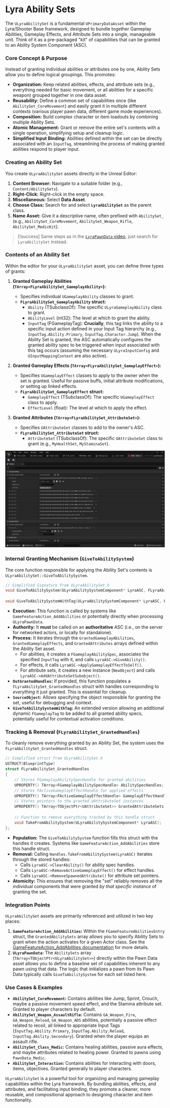 # Lyra Ability Sets

The `ULyraAbilitySet` is a fundamental `UPrimaryDataAsset` within the Lyra/Shooter Base framework, designed to bundle together Gameplay Abilities, Gameplay Effects, and Attribute Sets into a single, manageable unit. Think of it as a pre-packaged "kit" of capabilities that can be granted to an Ability System Component (ASC).

### Core Concept & Purpose

Instead of granting individual abilities or attributes one by one, Ability Sets allow you to define logical groupings. This promotes:

* **Organization:** Keep related abilities, effects, and attribute sets (e.g., everything needed for basic movement, or all abilities for a specific weapon) grouped together in one data asset.
* **Reusability:** Define a common set of capabilities once (like `AbilitySet_CoreMovement`) and easily grant it in multiple different contexts (various player pawn data, different game mode experiences).
* **Composition:** Build complex character or item loadouts by combining multiple Ability Sets.
* **Atomic Management:** Grant or remove the entire set's contents with a single operation, simplifying setup and cleanup logic.
* **Simplified Input Binding:** Abilities defined within the set can be directly associated with an `InputTag`, streamlining the process of making granted abilities respond to player input.

### Creating an Ability Set

You create `ULyraAbilitySet` assets directly in the Unreal Editor:

1. **Content Browser:** Navigate to a suitable folder (e.g., `Content/AbilitySets`).
2. **Right-Click:** Right-click in the empty space.
3. **Miscellaneous:** Select **Data Asset**.
4. **Choose Class:** Search for and select **`LyraAbilitySet`** as the parent class.
5. **Name Asset:** Give it a descriptive name, often prefixed with `AbilitySet_` (e.g., `AbilitySet_CoreMovement`, `AbilitySet_Weapon_Rifle`, `AbilitySet_MedicKit`).

> [!success]
> Same steps as in the [`LyraPawnData` video](lyrapawndata.md#creation), just search for `LyraAbilitySet` instead.&#x20;

### Contents of an Ability Set

Within the editor for your `ULyraAbilitySet` asset, you can define three types of grants:

1. **Granted Gameplay Abilities (`TArray<FLyraAbilitySet_GameplayAbility>`):**
   * Specifies individual `UGameplayAbility` classes to grant.
   * **`FLyraAbilitySet_GameplayAbility` struct:**
     * `Ability` (TSubclassOf): The specific `ULyraGameplayAbility` class to grant.
     * `AbilityLevel` (int32): The level at which to grant the ability.
     * `InputTag` (FGameplayTag): **Crucially**, this tag links the ability to a specific input action defined in your Input Tag hierarchy (e.g., `InputTag.Ability.Primary`, `InputTag.Character.Jump`). When the Ability Set is granted, the ASC automatically configures the granted ability spec to be triggered when input associated with this tag occurs (assuming the necessary `ULyraInputConfig` and `UInputMappingContext` are also active).
2. **Granted Gameplay Effects (`TArray<FLyraAbilitySet_GameplayEffect>`):**
   * Specifies `UGameplayEffect` classes to apply to the owner when the set is granted. Useful for passive buffs, initial attribute modifications, or setting up linked effects.
   * **`FLyraAbilitySet_GameplayEffect` struct:**
     * `GameplayEffect` (TSubclassOf): The specific `UGameplayEffect` class to apply.
     * `EffectLevel` (float): The level at which to apply the effect.
3.  **Granted Attributes (`TArray<FLyraAbilitySet_AttributeSet>`):**

    * Specifies `UAttributeSet` classes to add to the owner's ASC.
    * **`FLyraAbilitySet_AttributeSet` struct:**
      * `AttributeSet` (TSubclassOf): The specific `UAttributeSet` class to grant (e.g., `MyHealthSet`, `MyStaminaSet`).



<img src=".gitbook/assets/image (111).png" alt="" title="Lyra Ability Set, AbilitySet_ShooterHero for the default ShooterBase Pawn">

### Internal Granting Mechanism (`GiveToAbilitySystem`)

The core function responsible for applying the Ability Set's contents is `ULyraAbilitySet::GiveToAbilitySystem`.

```cpp
// Simplified Signature from ULyraAbilitySet.h
void GiveToAbilitySystem(ULyraAbilitySystemComponent* LyraASC, FLyraAbilitySet_GrantedHandles* OutGrantedHandles, UObject* SourceObject = nullptr) const;

void GiveToAbilitySystemWithTag(ULyraAbilitySystemComponent* LyraASC, FLyraAbilitySet_GrantedHandles* OutGrantedHandles, UObject* SourceObject = nullptr, FGameplayTag AddedTag = FGameplayTag()) const; // Version to add an extra tag dynamically
```

* **Execution:** This function is called by systems like `GameFeatureAction_AddAbilities` or potentially directly when processing `ULyraPawnData`.
* **Authority:** It **must** be called on an **authoritative** ASC (i.e., on the server for networked actors, or locally for standalone).
* **Process:** It iterates through the `GrantedGameplayAbilities`, `GrantedGameplayEffects`, and `GrantedAttributes` arrays defined within the Ability Set asset.
  * For abilities, it creates a `FGameplayAbilitySpec`, associates the specified `InputTag` with it, and calls `LyraASC->GiveAbility()`.
  * For effects, it calls `LyraASC->ApplyGameplayEffectToSelf()`.
  * For attribute sets, it creates a new instance (`NewObject`) and calls `LyraASC->AddAttributeSetSubobject()`.
* **`OutGrantedHandles`:** If provided, this function populates a `FLyraAbilitySet_GrantedHandles` struct with handles corresponding to _everything_ it just granted. This is essential for cleanup.
* **`SourceObject`:** Allows specifying the object responsible for granting the set, useful for debugging and context.
* **`GiveToAbilitySystemWithTag`:** An extended version allowing an additional dynamic `FGameplayTag` to be added to all granted ability specs, potentially useful for contextual activation conditions.

### Tracking & Removal (`FLyraAbilitySet_GrantedHandles`)

To cleanly remove everything granted by an Ability Set, the system uses the `FLyraAbilitySet_GrantedHandles` struct.

```cpp
// Simplified struct from ULyraAbilitySet.h
USTRUCT(BlueprintType)
struct FLyraAbilitySet_GrantedHandles
{
    // Stores FGameplayAbilitySpecHandle for granted abilities
    UPROPERTY() TArray<FGameplayAbilitySpecHandle> AbilitySpecHandles;
    // Stores FActiveGameplayEffectHandle for applied effects
    UPROPERTY() TArray<FActiveGameplayEffectHandle> GameplayEffectHandles;
    // Stores pointers to the granted UAttributeSet instances
    UPROPERTY() TArray<TObjectPtr<UAttributeSet>> GrantedAttributeSets;

    // Function to remove everything tracked by this handle struct
    void TakeFromAbilitySystem(ULyraAbilitySystemComponent* LyraASC);
};
```

* **Population:** The `GiveToAbilitySystem` function fills this struct with the handles it creates. Systems like `GameFeatureAction_AddAbilities` store this handle struct.
* **Removal:** Calling `Handles.TakeFromAbilitySystem(LyraASC)` iterates through the stored handles:
  * Calls `LyraASC->ClearAbility()` for ability spec handles.
  * Calls `LyraASC->RemoveActiveGameplayEffect()` for effect handles.
  * Calls `LyraASC->RemoveSpawnedAttribute()` for attribute set pointers.
* **Atomicity:** This ensures that removing the "set" reliably removes all the individual components that were granted _by that specific instance_ of granting the set.

### Integration Points

`ULyraAbilitySet` assets are primarily referenced and utilized in two key places:

1. **`GameFeatureAction_AddAbilities`:** Within the `FGameFeatureAbilitiesEntry` struct, the `GrantedAbilitySets` array allows you to specify Ability Sets to grant when the action activates for a given Actor class. See the[ GameFeatureAction_AddAbilities documentation](../game-features/game-feature-actions/add-abilities.md) for more details.
2. **`ULyraPawnData`:** The `AbilitySets` array (`TArray<TObjectPtr<ULyraAbilitySet>>`) directly within the Pawn Data asset allows you to define a baseline set of capabilities inherent to any pawn using that data. The logic that initializes a pawn from its Pawn Data typically calls `GiveToAbilitySystem` for each set listed here.

### Use Cases & Examples

* **`AbilitySet_CoreMovement`:** Contains abilities like Jump, Sprint, Crouch, maybe a passive movement speed effect, and the Stamina attribute set. Granted to player characters by default.
* **`AbilitySet_Weapon_AssaultRifle`:** Contains `GA_Weapon_Fire`, `GA_Weapon_Reload`, `GA_Weapon_ADS` abilities, potentially a passive effect related to recoil, all linked to appropriate Input Tags (`InputTag.Ability.Primary`, `InputTag.Ability.Reload`, `InputTag.Ability.Secondary`). Granted when the player equips an assault rifle.
* **`AbilitySet_Class_Medic`:** Contains healing abilities, passive aura effects, and maybe attributes related to healing power. Granted to pawns using `PawnData_Medic`.
* **`AbilitySet_Interaction`:** Contains abilities for interacting with doors, items, objectives. Granted generally to player characters.

`ULyraAbilitySet` is a powerful tool for organizing and managing gameplay capabilities within the Lyra framework. By bundling abilities, effects, and attributes, and facilitating input binding, they promote a cleaner, more reusable, and compositional approach to designing character and item functionality.
